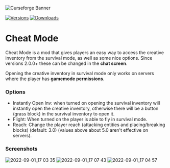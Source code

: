 ![Curseforge Banner](https://mc.lookonthebrightsi.de/cheat_mode/images/main_trimmed.png)

[![Versions](http://cf.way2muchnoise.eu/versions/MC_cheat-mode_latest.svg?badge_style=for_the_badge)](https://www.curseforge.com/minecraft/mc-mods/cheat-mode)
[![Downloads](http://cf.way2muchnoise.eu/short_cheat-mode.svg?badge_style=for_the_badge)](https://www.curseforge.com/minecraft/mc-mods/cheat-mode)

# Cheat Mode

Cheat Mode is a mod that gives players an easy way to access the creative inventory from the survival mode,
as well as some nice options. Since versions 2.0.0+ these can be changed in the **chat screen**.

Opening the creative inventory in survival mode only works on servers where the player has **gamemode permissions**.

### Options
- Instantly Open Inv: when turned on opening the survival inventory will instantly open the creative inventory, 
otherwise there will be a button (grass block) in the survival inventory to open it.
- Flight: When turned on the player is able to fly in survival mode.
- Reach: Change the player reach (attacking entities and placing/breaking blocks) (default: 3.0) (values above about 5.0 aren't effective on servers).

### Screenshots

![2022-09-01_17 03 35](https://user-images.githubusercontent.com/59575572/188154714-6beee533-9e40-4030-ba78-8da372c5c5f8.png)
![2022-09-01_17 07 43](https://user-images.githubusercontent.com/59575572/188154732-99155daf-5148-42af-a4cb-494491b42803.png)
![2022-09-01_17 04 57](https://user-images.githubusercontent.com/59575572/188154726-d360b3e5-be55-49bc-927c-008077adb902.png)
